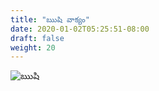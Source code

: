 ```yaml
---
title: "ఋషి వాక్యం"
date: 2020-01-02T05:25:51-08:00
draft: false
weight: 20
---
```

![ఋషి](/images/felicitations/rishi_vakyam.png)
